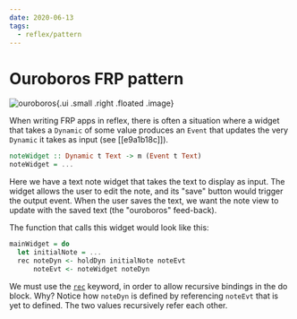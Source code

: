 ```yaml
---
date: 2020-06-13
tags:
  - reflex/pattern
---
```


# Ouroboros FRP pattern

![ouroboros](https://upload.wikimedia.org/wikipedia/commons/thumb/7/71/Serpiente_alquimica.jpg/440px-Serpiente_alquimica.jpg){.ui .small .right .floated .image}

When writing FRP apps in reflex, there is often a situation where a widget that takes a `Dynamic` of some value produces an `Event` that updates the very `Dynamic` it takes as input (see [[e9a1b18c]]).

```haskell
noteWidget :: Dynamic t Text -> m (Event t Text)
noteWidget = ...
``` 

Here we have a text note widget that takes the text to display as input. The widget allows the user to edit the note, and its "save" button would trigger the output event. When the user saves the text, we want the note view to update with the saved text (the "ouroboros" feed-back).

The function that calls this widget would look like this:

```haskell
mainWidget = do 
  let initialNote = ...
  rec noteDyn <- holdDyn initialNote noteEvt
      noteEvt <- noteWidget noteDyn
```          

We must use the [`rec`](https://wiki.haskell.org/Keywords#rec) keyword, in order to allow recursive bindings in the do block. Why? Notice how `noteDyn` is defined by referencing `noteEvt` that is yet to defined. The two values recursively refer each other.